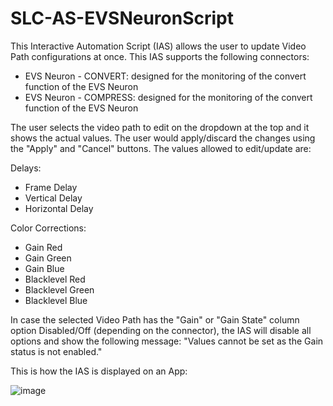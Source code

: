 # SLC-AS-EVSNeuronScript

This Interactive Automation Script (IAS) allows the user to update Video Path configurations at once. This IAS supports the following connectors: 
- EVS Neuron - CONVERT: designed for the monitoring of the convert function of the EVS Neuron
- EVS Neuron - COMPRESS: designed for the monitoring of the convert function of the EVS Neuron

The user selects the video path to edit on the dropdown at the top and it shows the actual values. The user would apply/discard the changes using the "Apply" and "Cancel" buttons. The values allowed to edit/update are:

Delays: 
- Frame Delay
- Vertical Delay
- Horizontal Delay

Color Corrections:
- Gain Red
- Gain Green
- Gain Blue
- Blacklevel Red
- Blacklevel Green
- Blacklevel Blue

In case the selected Video Path has the "Gain" or "Gain State" column option Disabled/Off (depending on the connector), the IAS will disable all options and show the following message: "Values cannot be set as the Gain status is not enabled."

This is how the IAS is displayed on an App:

![image](https://github.com/user-attachments/assets/e58e5ffc-c6dc-4e73-8b6d-31f834c61cdf)
